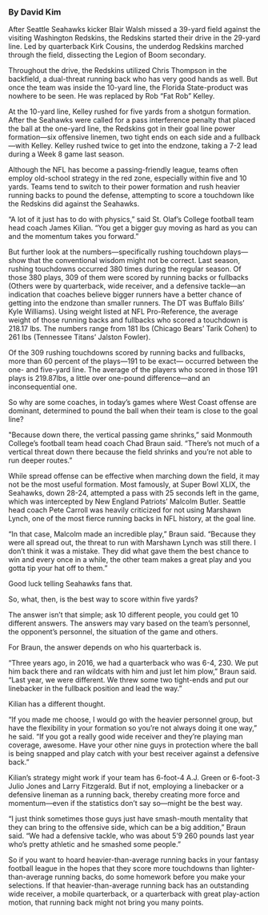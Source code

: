 ### By David Kim

After Seattle Seahawks kicker Blair Walsh missed a 39-yard field against the visiting Washington Redskins, the Redskins started their drive in the 29-yard line. Led by quarterback Kirk Cousins, the underdog Redskins marched through the field, dissecting the Legion of Boom secondary. 

Throughout the drive, the Redskins utilized Chris Thompson in the backfield, a dual-threat running back who has very good hands as well. But once the team was inside the 10-yard line, the Florida State-product was nowhere to be seen. He was replaced by Rob “Fat Rob” Kelley. 

At the 10-yard line, Kelley rushed for five yards from a shotgun formation. After the Seahawks were called for a pass interference penalty that placed the ball at the one-yard line, the Redskins got in their goal line power formation—six offensive linemen, two tight ends on each side and a fullback—with Kelley. Kelley rushed twice to get into the endzone, taking a 7-2 lead during a Week 8 game last season.

Although the NFL has become a passing-friendly league, teams often employ old-school strategy in the red zone, especially within five and 10 yards. Teams tend to switch to their power formation and rush heavier running backs to pound the defense, attempting to score a touchdown like the Redskins did against the Seahawks. 

“A lot of it just has to do with physics,” said St. Olaf’s College football team head coach James Kilian. “You get a bigger guy moving as hard as you can and the momentum takes you forward.”  

But further look at the numbers—specifically rushing touchdown plays—show that the conventional wisdom might not be correct. Last season, rushing touchdowns occurred 380 times during the regular season. Of those 380 plays, 309 of them were scored by running backs or fullbacks (Others were by quarterback, wide receiver, and a defensive tackle—an indication that coaches believe bigger runners have a better chance of getting into the endzone than smaller runners. The DT was Buffalo Bills’ Kyle Williams). Using weight listed at NFL Pro-Reference, the average weight of those running backs and fullbacks who scored a touchdown is 218.17 lbs. The numbers range from 181 lbs (Chicago Bears’ Tarik Cohen) to 261 lbs (Tennessee Titans’ Jalston Fowler). 

Of the 309 rushing touchdowns scored by running backs and fullbacks, more than 60 percent of the plays—191 to be exact— occurred between the one- and five-yard line. The average of the players who scored in those 191 plays is 219.87lbs, a little over one-pound difference—and an inconsequential one.

So why are some coaches, in today’s games where West Coast offense are dominant, determined to pound the ball when their team is close to the goal line?

"Because down there, the vertical passing game shrinks,” said Monmouth College’s football team head coach Chad Braun said. “There’s not much of a vertical threat down there because the field shrinks and you’re not able to run deeper routes.”

While spread offense can be effective when marching down the field, it may not be the most useful formation. Most famously, at Super Bowl XLIX, the Seahawks, down 28-24, attempted a pass with 25 seconds left in the game, which was intercepted by New England Patriots’ Malcolm Butler. Seattle head coach Pete Carroll was heavily criticized for not using Marshawn Lynch, one of the most fierce running backs in NFL history, at the goal line. 

“In that case, Malcolm made an incredible play,” Braun said. “Because they were all spread out, the threat to run with Marshawn Lynch was still there. I don’t think it was a mistake. They did what gave them the best chance to win and every once in a while, the other team makes a great play and you gotta tip your hat off to them.”

Good luck telling Seahawks fans that.

So, what, then, is the best way to score within five yards?

The answer isn’t that simple; ask 10 different people, you could get 10 different answers. The answers may vary based on the team’s personnel, the opponent’s personnel, the situation of the game and others.

For Braun, the answer depends on who his quarterback is.

“Three years ago, in 2016, we had a quarterback who was 6-4, 230. We put him back there and ran wildcats with him and just let him plow,” Braun said. “Last year, we were different. We threw some two tight-ends and put our linebacker in the fullback position and lead the way.”

Kilian has a different thought.

“If you made me choose, I would go with the heavier personnel group, but have the flexibility in your formation so you’re not always doing it one way,” he said. “If you got a really good wide receiver and they’re playing man coverage, awesome. Have your other nine guys in protection where the ball is being snapped and play catch with your best receiver against a defensive back.”

Kilian’s strategy might work if your team has 6-foot-4 A.J. Green or 6-foot-3 Julio Jones and Larry Fitzgerald. But if not, employing a linebacker or a defensive lineman as a running back, thereby creating more force and momentum—even if the statistics don’t say so—might be the best way.

“I just think sometimes those guys just have smash-mouth mentality that they can bring to the offensive side, which can be a big addition,” Braun said. “We had a defensive tackle, who was about 5’9 260 pounds last year who’s pretty athletic and he smashed some people.”

So if you want to hoard heavier-than-average running backs in your fantasy football league in the hopes that they score more touchdowns than lighter-than-average running backs, do some homework before you make your selections. If that heavier-than-average running back has an outstanding wide receiver, a mobile quarterback, or a quarterback with great play-action motion, that running back might not bring you many points.




